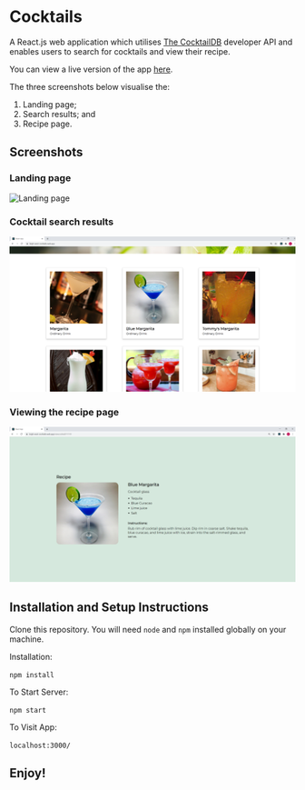 # Cocktails

A React.js web application which utilises [The CocktailDB](https://www.thecocktaildb.com/api.php) developer API and enables users to search for cocktails and view their recipe. 

You can view a live version of the app [here](https://leigh-west-cocktails.web.app/).

The three screenshots below visualise the:
   1) Landing page;
   2) Search results; and 
   3) Recipe page.
   

## Screenshots

### Landing page

![](/screenshots/LandingPage.PNG?raw=true "Landing page")

### Cocktail search results

![](/screenshots/SearchResults.PNG?raw=true "Cocktail search results")

### Viewing the recipe page

![](/screenshots/RecipePage.PNG?raw=true "Recipe page")

## Installation and Setup Instructions

Clone this repository. You will need `node` and `npm` installed globally on your machine.

Installation:

`npm install`

To Start Server:

`npm start`

To Visit App:

`localhost:3000/`

## Enjoy!
